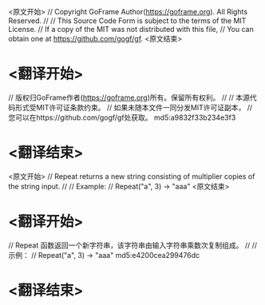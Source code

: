 
<原文开始>
// Copyright GoFrame Author(https://goframe.org). All Rights Reserved.
//
// This Source Code Form is subject to the terms of the MIT License.
// If a copy of the MIT was not distributed with this file,
// You can obtain one at https://github.com/gogf/gf.
<原文结束>

# <翻译开始>
// 版权归GoFrame作者(https://goframe.org)所有。保留所有权利。
//
// 本源代码形式受MIT许可证条款约束。
// 如果未随本文件一同分发MIT许可证副本，
// 您可以在https://github.com/gogf/gf处获取。 md5:a9832f33b234e3f3
# <翻译结束>


<原文开始>
// Repeat returns a new string consisting of multiplier copies of the string input.
//
// Example:
// Repeat("a", 3) -> "aaa"
<原文结束>

# <翻译开始>
// Repeat 函数返回一个新字符串，该字符串由输入字符串乘数次复制组成。
//
// 示例：
// Repeat("a", 3) -> "aaa" md5:e4200cea299476dc
# <翻译结束>

